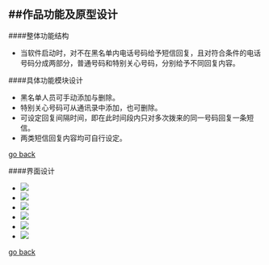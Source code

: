 ##作品功能及原型设计
---
####整体功能结构
* 当软件启动时，对不在黑名单内电话号码给予短信回复，且对符合条件的电话号码分成两部分，普通号码和特别关心号码，分别给予不同回复内容。

####具体功能模块设计
* 黑名单人员可手动添加与删除。
* 特别关心号码可从通讯录中添加，也可删除。
* 可设定回复间隔时间，即在此时间段内只对多次拨来的同一号码回复一条短信。
* 两类短信回复内容均可自行设定。

[go back](SUMMARY.md)

####界面设计
* ![](IMG_20151218_151101.jpg)
* ![](IMG_20151218_151106.jpg)
* ![](IMG_20151218_153550.jpg)
* ![](IMG_20151218_153554.jpg)
* ![](IMG_20151218_153557.jpg)
* ![](IMG_20151218_154236.jpg)

[go back](SUMMARY.md)